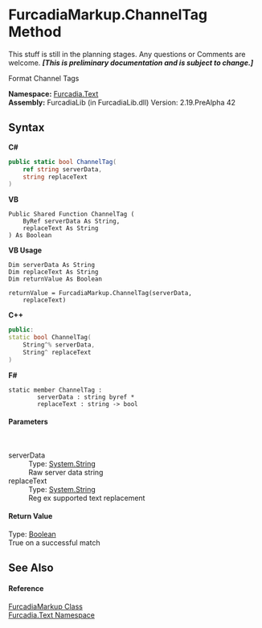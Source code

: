 # FurcadiaMarkup.ChannelTag Method 
This stuff is still in the planning stages. Any questions or Comments are welcome. _**\[This is preliminary documentation and is subject to change.\]**_

Format Channel Tags 
<channel name='@channelname' />


**Namespace:**&nbsp;<a href="N_Furcadia_Text">Furcadia.Text</a><br />**Assembly:**&nbsp;FurcadiaLib (in FurcadiaLib.dll) Version: 2.19.PreAlpha 42

## Syntax

**C#**<br />
``` C#
public static bool ChannelTag(
	ref string serverData,
	string replaceText
)
```

**VB**<br />
``` VB
Public Shared Function ChannelTag ( 
	ByRef serverData As String,
	replaceText As String
) As Boolean
```

**VB Usage**<br />
``` VB Usage
Dim serverData As String
Dim replaceText As String
Dim returnValue As Boolean

returnValue = FurcadiaMarkup.ChannelTag(serverData, 
	replaceText)
```

**C++**<br />
``` C++
public:
static bool ChannelTag(
	String^% serverData, 
	String^ replaceText
)
```

**F#**<br />
``` F#
static member ChannelTag : 
        serverData : string byref * 
        replaceText : string -> bool 

```


#### Parameters
&nbsp;<dl><dt>serverData</dt><dd>Type: <a href="http://msdn2.microsoft.com/en-us/library/s1wwdcbf" target="_blank">System.String</a><br />Raw server data string</dd><dt>replaceText</dt><dd>Type: <a href="http://msdn2.microsoft.com/en-us/library/s1wwdcbf" target="_blank">System.String</a><br />Reg ex supported text replacement</dd></dl>

#### Return Value
Type: <a href="http://msdn2.microsoft.com/en-us/library/a28wyd50" target="_blank">Boolean</a><br />True on a successful match

## See Also


#### Reference
<a href="T_Furcadia_Text_FurcadiaMarkup">FurcadiaMarkup Class</a><br /><a href="N_Furcadia_Text">Furcadia.Text Namespace</a><br />